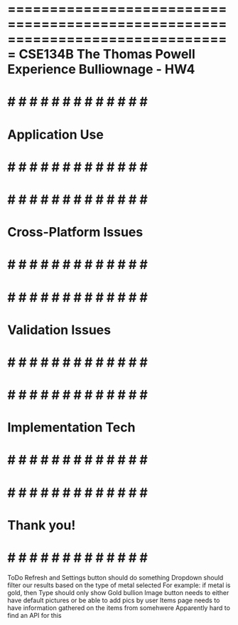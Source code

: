 ===============================================================================
                     CSE134B The Thomas Powell Experience
                               Bulliownage - HW4
===============================================================================

# # # # # # # # # # # # # # # 
#      Application Use      #
# # # # # # # # # # # # # # #

# # # # # # # # # # # # # # # 
#   Cross-Platform Issues   #
# # # # # # # # # # # # # # #

# # # # # # # # # # # # # # # 
#     Validation Issues     #
# # # # # # # # # # # # # # #	

# # # # # # # # # # # # # # # 
#    Implementation Tech    #
# # # # # # # # # # # # # # #

# # # # # # # # # # # # # # # 
#        Thank you!         #
# # # # # # # # # # # # # # #

ToDo
Refresh and Settings button should do something
Dropdown should filter our results based on the type of metal selected
	For example: if metal is gold, then Type should only show Gold bullion
Image button needs to either have default pictures or be able to add pics by user
Items page needs to have information gathered on the items from somehwere
	Apparently hard to find an API for this
